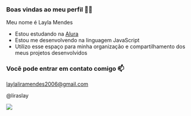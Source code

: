 ### Boas vindas ao meu perfil 💙💙

Meu nome é Layla Mendes

- Estou estudando na [Alura](https://www.alura.com.br)
- Estou me desenvolvendo na linguagem JavaScript
- Utilizo esse espaço para minha organização e compartilhamento dos meus projetos desenvolvidos

### Você pode entrar em contato comigo 📫

laylaliramendes2006@gmail.com

@liraslay

![](https://tenor.com/pt-BR/view/crdanexo-gif-25259713)


